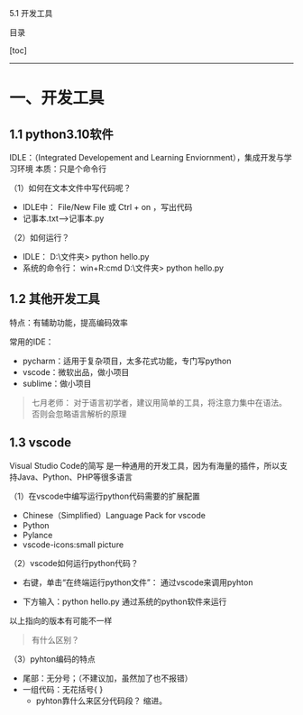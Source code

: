 5.1 开发工具

目录

[toc]

---



# 一、开发工具

## 1.1 python3.10软件

IDLE：（Integrated Developement and Learning Enviornment），集成开发与学习环境
本质：只是个命令行

（1）如何在文本文件中写代码呢？
- IDLE中：
File/New File 或 Ctrl + on ，写出代码
- 记事本.txt-->记事本.py

（2）如何运行？
- IDLE：
D:\文件夹> python hello.py
- 系统的命令行：
win+R:cmd
D:\文件夹> python hello.py



## 1.2 其他开发工具

特点：有辅助功能，提高编码效率

常用的IDE：
- pycharm：适用于复杂项目，太多花式功能，专门写python
- vscode：微软出品，做小项目
- sublime：做小项目

>七月老师：
对于语言初学者，建议用简单的工具，将注意力集中在语法。否则会忽略语言解析的原理



## 1.3 vscode

Visual Studio Code的简写
是一种通用的开发工具，因为有海量的插件，所以支持Java、Python、PHP等很多语言

（1）在vscode中编写运行python代码需要的扩展配置
- Chinese（Simplified）Language Pack for vscode
- Python
- Pylance
- vscode-icons:small picture

（2）vscode如何运行python代码？

 - 右键，单击“在终端运行python文件”：
    通过vscode来调用pyhton

- 下方输入：python hello.py
通过系统的python软件来运行

以上指向的版本有可能不一样
>有什么区别？

（3）pyhton编码的特点
- 尾部：无分号；（不建议加，虽然加了也不报错）
- 一组代码：无花括号{ }
    - pyhton靠什么来区分代码段？ 缩进。

